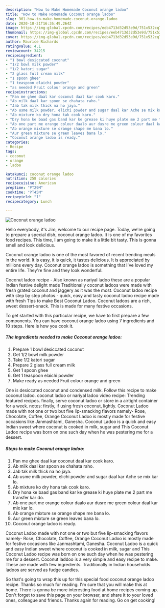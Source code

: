 ```yaml
---
description: "How to Make Homemade Coconut orange ladoo"
title: "How to Make Homemade Coconut orange ladoo"
slug: 301-how-to-make-homemade-coconut-orange-ladoo
date: 2020-10-31T16:36:49.264Z
image: https://img-global.cpcdn.com/recipes/eeb4713d32d53e9d/751x532cq70/coconut-orange-ladoo-recipe-main-photo.jpg
thumbnail: https://img-global.cpcdn.com/recipes/eeb4713d32d53e9d/751x532cq70/coconut-orange-ladoo-recipe-main-photo.jpg
cover: https://img-global.cpcdn.com/recipes/eeb4713d32d53e9d/751x532cq70/coconut-orange-ladoo-recipe-main-photo.jpg
author: Maurice Richards
ratingvalue: 4.1
reviewcount: 34215
recipeingredient:
- "1 bowl desiccated coconut"
- "1/2 bowl milk powder"
- "1/2 katori sugar"
- "2 glass full cream milk"
- "1 spoon ghee"
- "1 teaspoon elaichi powder"
- "as needed Fruit colour orange and green"
recipeinstructions:
- "Pan me ghee daal kar coconut daal kar cook karo."
- "Ab milk daal kar spoon se chahata raho."
- "Jab tak milk thick na ho jaya."
- "Ab usme milk powder, elichi powder and sugar daal kar Ache se mix kar lo."
- "Ab mixture ko dry hona tak cook karo."
- "Dry hona ke baad gas band kar ke grease ki huye plate me 2 part me transfer kar do."
- "Ab one part me orange colour daalo aur dusre me green colour daal kar mix kar lo."
- "Ab orange mixture se orange shape me bana lo."
- "Aur green mixture se green leaves bana lo."
- "Coconut orange ladoo is ready."
categories:
- Recipe
tags:
- coconut
- orange
- ladoo

katakunci: coconut orange ladoo 
nutrition: 258 calories
recipecuisine: American
preptime: "PT29M"
cooktime: "PT45M"
recipeyield: "1"
recipecategory: Lunch

---
```



![Coconut orange ladoo](https://img-global.cpcdn.com/recipes/eeb4713d32d53e9d/751x532cq70/coconut-orange-ladoo-recipe-main-photo.jpg)

Hello everybody, it's Jim, welcome to our recipe page. Today, we're going to prepare a special dish, coconut orange ladoo. It is one of my favorites food recipes. This time, I am going to make it a little bit tasty. This is gonna smell and look delicious.

Coconut orange ladoo is one of the most favored of recent trending meals in the world. It is easy, it is quick, it tastes delicious. It is appreciated by millions every day. Coconut orange ladoo is something that I've loved my entire life. They're fine and they look wonderful.

Coconut ladoo recipe - Also known as nariyal ladoo these are a popular Indian festive delight made Traditionally coconut ladoos were made with fresh grated coconut and jaggery as it was the most. Coconut ladoo recipe with step by step photos - quick, easy and tasty coconut ladoo recipe made with fresh Tips to make Best Coconut Ladoo. Coconut ladoos are a rich, sweet dessert-snack. This is made for many festive occasions.


To get started with this particular recipe, we have to first prepare a few components. You can have coconut orange ladoo using 7 ingredients and 10 steps. Here is how you cook it.

<!--inarticleads1-->

##### The ingredients needed to make Coconut orange ladoo:

1. Prepare 1 bowl desiccated coconut
1. Get 1/2 bowl milk powder
1. Take 1/2 katori sugar
1. Prepare 2 glass full cream milk
1. Get 1 spoon ghee
1. Get 1 teaspoon elaichi powder
1. Make ready as needed Fruit colour orange and green


One is desiccated coconut and condensed milk. Follow this recipe to make coconut ladoo. coconut ladoo or nariyal ladoo video recipe: Trending featured recipes. finally, serve coconut ladoo or store in a airtight container for a week. notes: firstly, if using fresh coconut, lightly. Coconut Ladoo made with not one or two but five lip-smacking flavors namely- Rose, Chocolate, Coffee, Orange Coconut Ladoo is mostly made for festive occasions like Janmashtami, Ganesha. Coconut Ladoo is a quick and easy Indian sweet where coconut is cooked in milk, sugar and This Coconut Ladoo recipe was born on one such day when he was pestering me for a dessert. 

<!--inarticleads2-->

##### Steps to make Coconut orange ladoo:

1. Pan me ghee daal kar coconut daal kar cook karo.
1. Ab milk daal kar spoon se chahata raho.
1. Jab tak milk thick na ho jaya.
1. Ab usme milk powder, elichi powder and sugar daal kar Ache se mix kar lo.
1. Ab mixture ko dry hona tak cook karo.
1. Dry hona ke baad gas band kar ke grease ki huye plate me 2 part me transfer kar do.
1. Ab one part me orange colour daalo aur dusre me green colour daal kar mix kar lo.
1. Ab orange mixture se orange shape me bana lo.
1. Aur green mixture se green leaves bana lo.
1. Coconut orange ladoo is ready.


Coconut Ladoo made with not one or two but five lip-smacking flavors namely- Rose, Chocolate, Coffee, Orange Coconut Ladoo is mostly made for festive occasions like Janmashtami, Ganesha. Coconut Ladoo is a quick and easy Indian sweet where coconut is cooked in milk, sugar and This Coconut Ladoo recipe was born on one such day when he was pestering me for a dessert. Coconut laddoo is a very simple and easy recipe to make. These are made with few ingredients. Traditionally in Indian households ladoos are served as fudge candies. 

So that's going to wrap this up for this special food coconut orange ladoo recipe. Thanks so much for reading. I'm sure that you will make this at home. There is gonna be more interesting food at home recipes coming up. Don't forget to save this page on your browser, and share it to your loved ones, colleague and friends. Thanks again for reading. Go on get cooking!
